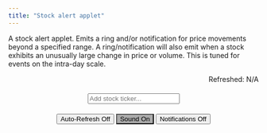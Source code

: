 ```yaml
---
title: "Stock alert applet"
---
```


A stock alert applet. Emits a ring and/or notification for price movements beyond a specified range. A ring/notification will also emit when a stock exhibits an unusually large change in price or volume. This is tuned for events on the intra-day scale.


<div>
<div id="msg" style="width:max-content; margin-left:auto; cursor:pointer" onclick="update()">Refreshed: N/A</div>
	
<div style="width:max-content; margin:auto">
<input onkeyup="if (event.keyCode == 27) this.value = '';
		else if (event.keyCode == 13) {
			event.preventDefault(); 
			submitTicker();
		}"
id="tickerInput" style="margin:20px;" autocomplete="off" placeholder="Add stock ticker..."> 
</div>
	
<div style="width:max-content; margin:auto">
<audio id="audio" src="{{ "that-was-quick.mp3" | relative_url }}" autostart="false"></audio>
<button onclick="toggleAlerts(this);">Auto-Refresh Off</button>
<button onclick="toggleSound(this);" id="soundButton" style="background-color:#aaa">Sound On</button>
<button onclick="toggleNotifications(this);" id="notificationButton">Notifications Off</button>
</div>
	
<ul style="list-style-type:none; padding-left:0px" id="stocklist"></ul>	
</div>


<script> ////////////////////////////////////////////////////////////////
	
var tickerList = [];
var volumes = {};
var prices = {};
let hourglasstimer;
var d = new Date();
	
function toggleAlerts(elt) {
	if (hourglasstimer) {
		deactivate(elt, "Auto-Refresh Off");
		clearInterval(hourglasstimer);
		hourglasstimer = "";
		for (let x in prices) {
			prices[x] = [-1,-1,-1,-1,-1,-1,-1,-1,-1,-1,-1,-1,-1,-1,-1];
			volumes[x] = [-1,-1,-1,-1,-1,-1,-1,-1,-1,-1,-1,-1,-1,-1,-1];
		}
	} else {	
		activate(elt, "Auto-Refresh On");
		hourglasstimer = setInterval(function() { update(); }, 5000);
	}
}
	
function toggleSound(elt) {
	if (active(elt)) {
		deactivate(elt, "Sound Off");
	} else {	
		activate(elt, "Sound On");
		D('audio').play();
	}
}
	
function toggleNotifications(elt) {
	if (elt.textContent == "Notifications On") {
		deactivate(elt, "Notifications Off");
	} else {	
		// Let's check if the browser supports notifications
		if (!("Notification" in window)) alert("This browser does not support desktop notification");

		// Let's check whether notification permissions have already been granted
		else if (Notification.permission === "granted") activate(elt, "Notifications On");
	
		// Otherwise, we need to ask the user for permission
		else if (Notification.permission !== "denied") {
		Notification.requestPermission().then(function (permission) {
			// If the user accepts, let's create a notification
			if (permission === "granted") activate(elt, "Notifications On");
		});
		}	
	}
}

function matchPercent(stock, fixed) {
	let current = parseFloat(D(stock + "-current").value);
	let upper = parseFloat(D(stock + "-upper").value);
	let lower = parseFloat(D(stock + "-lower").value);
	
	let lpelt = D(stock + "-lowerPercent");
	let upelt = D(stock + "-upperPercent");
	
	if (lpelt != fixed && lpelt != document.activeElement) lpelt.value = round(100*(current - lower)/current);
	if (upelt != fixed && upelt != document.activeElement) upelt.value = round(100*(upper - current)/current);
	if (fixed) {
		D(stock + "-lower").value = round( current * (1 - parseFloat(lpelt.value)/100));
		D(stock + "-upper").value = round( current * (1 + parseFloat(upelt.value)/100));
		fixed.value = round(parseFloat(fixed.value));
	}
	
	let ring = false;
	if (current < lower) {
		if (D(stock + "-lower").style.fontWeight != "bold") {
			ring = true;
			if (active(D('notificationButton'))) new Notification(stock + " is " + "down" + " to $" + D(stock + "-current").value);
			D(stock + "-lower").style.fontWeight = "bold";
		}
	} else D(stock + "-lower").style.fontWeight = "initial";
	if (current > upper) {
		if (D(stock + "-upper").style.fontWeight != "bold") {
			ring = true;
			if (active(D('notificationButton'))) new Notification(stock + " is " + "up" + " to $" + D(stock + "-current").value);
			D(stock + "-upper").style.fontWeight = "bold";
		}
	} else D(stock + "-upper").style.fontWeight = "initial";
	
	if (ring && active(D('soundButton'))) D('audio').play();
}

function update() {
	if (tickerList.length > 0) {
	let query = 'https://query1.finance.yahoo.com/v7/finance/quote?symbols=' + tickerList.join();
		
	fetch("https://sandboxansyble.herokuapp.com/", 
		{cache:'no-cache', headers: {'Target-URL': query }}).then(function(response) {
		return response.json();
	}).then(function(data) { 
	
	let buffer = data.quoteResponse.result;
	
	if (buffer) {
		d = new Date();
		D('msg').textContent = "Refreshed: " + d.toLocaleTimeString();
	
		let ring = false;
		buffer.forEach(function(stockData) {
			let stock = stockData.symbol;
			D(stock + "-current").value = round(stockData.regularMarketPrice * 1);
			D(stock + "-percent").textContent = stock + " " + round(stockData.regularMarketChangePercent) + "%";
	
			if (stockData.regularMarketChangePercent > 0) D(stock + "-percent").style.color = "#0b3";
			else if (stockData.regularMarketChangePercent < 0) D(stock + "-percent").style.color = "#FF0000";
			else D(stock + "-percent").style.color = "#333";
			
			if (volumes[stock][volumes[stock].length - 1] != stockData.regularMarketVolume ||
			    prices[stock][prices[stock].length - 1] != stockData.regularMarketPrice) {
				volumes[stock].shift();			  
				volumes[stock].push(stockData.regularMarketVolume);
				prices[stock].shift();			  
				prices[stock].push(stockData.regularMarketPrice);
									  
				function avgVariation(arr) {
					let diffarr = [];
					for (let i = 0; i < arr.length - 1; i++) {
						if (arr[i + 1] > 0 && arr[i] > 0) {
							if (arr[i + 1] > arr[i]) diffarr.push(arr[i + 1] - arr[i]);
							else diffarr.push(arr[i] - arr[i + 1]);
						}
					}
					if (diffarr.length < arr.length - 2) return -1;

					var total = 0;
					for(var i = 0; i < diffarr.length; i++) {
					    total += diffarr[i];
					}
					return avg = total / diffarr.length;
				}

				function currentVariation(arr) {
					let diffarr = [];
					for (let i = arr.length - 2; i < arr.length - 1; i++) {
						if (arr[i + 1] > 0 && arr[i] > 0) {
							if (arr[i + 1] > arr[i]) diffarr.push(arr[i + 1] - arr[i]);
							else diffarr.push(arr[i] - arr[i + 1]);
						}
					}
					if (diffarr.length > 0) return diffarr[0];
					else return -1;
				}

				let avgVol = avgVariation(volumes[stock]);
				let avgPrice = avgVariation(prices[stock]);
				let curVol = currentVariation(volumes[stock]);
				let curPrice = currentVariation(prices[stock]);

				let notify = false;
				if (avgPrice > 0 && curPrice > 0 && curPrice > 2*avgPrice) {
					if (D(stock + "-percent").style.fontWeight != "bold") {
						ring = true;
						notify = true;
						if (active(D('notificationButton'))) new Notification(stock + "'s " + "price" + " activity is unusually high.");
					}
				} 
				if (avgVol > 0 && curVol > 0  && curVol > 2*avgVol) {	
					if (D(stock + "-percent").style.fontWeight != "bold") {
						ring = true;
						notify = true;
						if (active(D('notificationButton'))) new Notification(stock + "'s " + "volume" + " activity is unusually high.");
					}
				} 
				if (notify) {
					D(stock + "-percent").style.fontWeight = "bold";
					console.log(stock);
					console.log(curVol + " > " + avgVol);
					console.log(curPrice + " > " + avgPrice);
				} else D(stock + "-percent").style.fontWeight = "initial";
			}
			matchPercent(stock);
		});	
	
		if (ring && active(D('soundButton'))) D('audio').play();
	
	} else {
		var e = new Date();
		D('msg').textContent = "Connection failed: " +  e.toLocaleTimeString() + " / Refreshed: " + d.toLocaleTimeString();
	}
	}).catch(function(error) { 
		console.log(error); 	
		var e = new Date();
		D('msg').textContent = "Connection error: " +  e.toLocaleTimeString() + " / Refreshed: " + d.toLocaleTimeString();
	});	
	}
}
	
function submitTicker() {
	// options: https://query2.finance.yahoo.com/v7/finance/options/
	// quote: https://query1.finance.yahoo.com/v7/finance/quote?symbols=
	let query = 'https://query1.finance.yahoo.com/v7/finance/quote?symbols=' + D('tickerInput').value;	
	fetch("https://sandboxansyble.herokuapp.com/", 
		{cache:'no-cache', headers: {'Target-URL': query }}).then(function(response) {
		return response.json();
	}).then(function(data) {
	
	// let buffer = data.optionChain.result[0].quote;
	let buffer = data.quoteResponse.result[0];
	
	if (buffer) {	
		let stock = buffer.symbol;
	
		if (!tickerList.includes(stock)) {			
			tickerList.push(stock);

			let newli = make("li");
			newli.id = stock;
			newli.style.textAlign = "center";
	
			let newTicker = make("div");
			newTicker.id = stock + "-percent";
			newTicker.style.paddingTop = "10px";
			newTicker.textContent = stock + " " + round(buffer.regularMarketChangePercent) + "%";
			if (buffer.regularMarketChangePercent > 0) newTicker.style.color = "#0b3";
			else if (buffer.regularMarketChangePercent < 0) newTicker.style.color = "#FF0000";
	
			let newTickerX = make("button");
			newTickerX.textContent = "X";
			newTickerX.onclick = function() { 
				tickerList.splice(tickerList.indexOf(stock), 1); 
				remove(newli); 
				delete volumes[stock];
				delete prices[stock];
			};	
	
			function setInput(elt) {
				elt.style.textAlign = "center";	
				elt.onkeydown = function() { 
					if (!(event.keyCode > 47 && event.keyCode < 58) 
					&& event.keyCode != 190 && event.keyCode != 110 && event.keyCode != 8 && event.keyCode != 46) event.preventDefault();
				}
				elt.onkeyup = function() {
					if (event.keyCode == 13) {
						event.preventDefault(); 
						elt.blur();
					}
				};					      
			}
	
			let lowerBound = make("input");
			lowerBound.value = round(buffer.regularMarketPrice * 0.98);
			lowerBound.id = stock + "-lower";
			lowerBound.style.width = "80px";
			lowerBound.onblur = function() { matchPercent(stock); };
			setInput(lowerBound);
									      
			let lowerPercent = make("input");
			lowerPercent.value = 2;
			lowerPercent.id = stock + "-lowerPercent";
			lowerPercent.style.width = "60px";	
			lowerPercent.onblur = function() {  matchPercent(stock, lowerPercent); };
			setInput(lowerPercent);
								       
			let upperBound = make("input");
			upperBound.value = round(buffer.regularMarketPrice * 1.02);
			upperBound.id = stock + "-upper";
			upperBound.style.width = "80px";
			upperBound.onblur = function() {  matchPercent(stock); };
			setInput(upperBound);	
								       
			let upperPercent = make("input");
			upperPercent.value = 2;
			upperPercent.id = stock + "-upperPercent";
			upperPercent.style.width = "60px";
			upperPercent.onblur = function() {  matchPercent(stock, upperPercent); };
			setInput(upperPercent);	
	
			let current = make("input");
			current.value = round(buffer.regularMarketPrice * 1);
			current.id = stock + "-current";
			current.disabled = true;
			current.style.border = "0px";
			current.style.backgroundColor = "transparent";
			current.style.color = "#333";
			current.style.textAlign = "center";
			current.style.width = "80px";  
									     
			upperBound.style.marginRight = "20px";					     
			lowerBound.style.marginLeft = "50px";       	     
			upperBound.style.marginLeft = "20px";					     
			lowerBound.style.marginRight = "20px";
	
			let li1 = make('div');	    
			let li2 = make('div'); 	    	
			li1.appendChild(newTicker);
			li2.appendChild(lowerBound);
			li2.appendChild(lowerPercent);
										       
			let percentsign1 = make("span");
			percentsign1.textContent = " %";
			li2.appendChild(percentsign1);
							
			li2.appendChild(current);
			li2.appendChild(upperPercent);
										       
			let percentsign2 = make("span");
			percentsign2.textContent = " %";
			li2.appendChild(percentsign2);
										       
			li2.appendChild(upperBound);
			li2.appendChild(newTickerX);
			newli.appendChild(li1);		
			newli.appendChild(li2);
			D('stocklist').insertBefore(newli, D('stocklist').firstChild);
										       
			volumes[stock] = [-1,-1,-1,-1,-1,-1,-1,-1,-1,-1,-1,-1,-1,-1,-1];
			prices[stock] = [-1,-1,-1,-1,-1,-1,-1,-1,-1,-1,-1,-1,-1,-1,-1];
										       
		} else D('stocklist').insertBefore(D(stock), D('stocklist').firstChild);
	
		D('tickerInput').value = "";
	
	} else D('msg').textContent = "Ticker not found.";
	}).catch(function(error) { 
		console.log(error); 
		var e = new Date();
		D('msg').textContent = "Connection error: " +  e.toLocaleTimeString() + " / Refreshed: " + d.toLocaleTimeString();
	});	
}
										       
function deactivate(but, str) { 
	but.style.backgroundColor = ""; 
	but.textContent = str;
}										       
function activate(but, str) { 
	but.style.backgroundColor = "#aaa"; 
	but.textContent = str;
}
function active(but) { return (but.style.backgroundColor == "#aaa"); }
function round(num) { return Math.round(num*100)/100;}
function D(string) { return document.getElementById(string);}
function make(string) { return document.createElement(string);}	
function remove(element) { element.parentNode.removeChild(element);}
</script>
    
